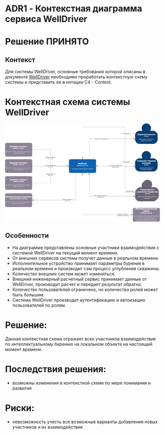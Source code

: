 # ADR1 - Контекстная диаграмма сервиса WellDriver

# Решение ПРИНЯТО

## Контекст

Для системы WellDriver, основные требования которой описаны в документе [WellDriver](WellDriver.md) необходимо проработать контекстную схему системы и представить ее в нотации C4 - Context.


# Контекстная схема системы WellDriver
![Контекстная схема системы WellDriver](ADR1_data/wd-context.png)


## Особенности

* На диаграмме представлены основные участники взаимодействия с системой WellDriver на текущий момент времени.
* От внешних сервисов система получет данные в реальном времени.
* Исполнительное устройство принимает параметры бурения в реальном времени и производит сам процесс углубления скважины.
* Количество внешних систем может изменяться.
* Внешний инженерный расчетный сервис принимает данные от WellDriver, производит расчет и передает результат обратно.
* Количество пользователей ограничено, но количество ролей может быть большим.
* Система WellDriver производит аутентификацию и автоизацию пользователей по ролям.


# Решение:
Данная контекстная схема отражает всех участников взаимодействия по интеллектуальному бкрению на локальном объекте на настоящий момент времени. 
 
# Последствия решения:

* возможны изменения в контекстной схеме по мере понимания и развития


# Риски:
* невозможность учесть все возможные варианты  добавления новых участников и их взаимодействия
